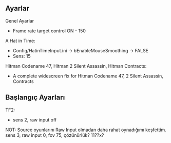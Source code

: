 ## Ayarlar
Genel Ayarlar
* Frame rate target control ON - 150

A Hat in Time:
* Config/HatinTimeInput.ini -> bEnableMouseSmoothing -> FALSE
* Sens: 15

Hitman Codename 47, Hitman 2 Silent Assassin, Hitman Contracts:
* A complete widescreen fix for Hitman Codename 47, 2 Silent Assassin, Contracts

## Başlangıç Ayarları
TF2:
* sens 2, raw input off

NOT: Source oyunlarını Raw Input olmadan daha rahat oynadığımı keşfettim. sens 3, raw input 0, fov 75, çözünürlük? 11??x?

